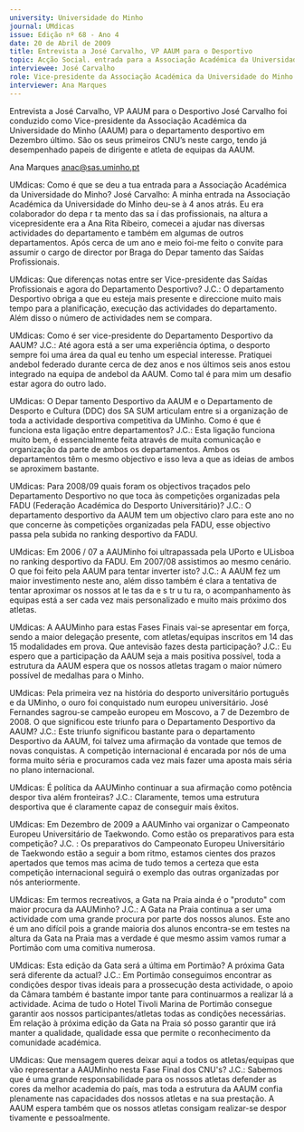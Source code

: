 ```yaml
---
university: Universidade do Minho
journal: UMdicas
issue: Edição nº 68 - Ano 4
date: 20 de Abril de 2009
title: Entrevista a José Carvalho, VP AAUM para o Desportivo
topic: Acção Social. entrada para a Associação Académica da Universidade do Minho
interviewee: José Carvalho
role: Vice-presidente da Associação Académica da Universidade do Minho (AAUM) para o departamento desportivo
interviewer: Ana Marques
---
```




Entrevista a José Carvalho, VP AAUM para o Desportivo
José Carvalho foi conduzido como Vice-presidente da Associação
Académica da Universidade do Minho (AAUM) para o
departamento desportivo em Dezembro último. São os seus primeiros
CNU’s neste cargo, tendo já desempenhado papeis de dirigente e atleta de
equipas da AAUM.


Ana Marques
anac@sas.uminho.pt


UMdicas: Como é que se deu a tua
entrada para a Associação
Académica da Universidade do
Minho?
José Carvalho: A minha entrada
na Associação Académica da
Universidade do Minho deu-se à 4
anos atrás.
Eu era colaborador do
depa r ta mento das sa í das
profissionais, na altura a vicepresidente 
era a Ana Rita Ribeiro,
comecei a ajudar nas diversas
actividades do departamento e
também em algumas de outros
departamentos.
Após cerca de um ano e meio foi-me 
feito o convite para assumir o
cargo de director por Braga do
Depar tamento das Saídas
Profissionais.


UMdicas: Que diferenças notas
entre ser Vice-presidente das
Saídas Profissionais e agora do
Departamento Desportivo?
J.C.: O departamento Desportivo
obriga a que eu esteja mais
presente e direccione muito mais
tempo para a planificação,
execução das actividades do
departamento. Além disso o
número de actividades nem se
compara.


UMdicas: Como é ser vice-presidente
 do Departamento
Desportivo da AAUM?
J.C.: Até agora está a ser uma
experiência óptima, o desporto
sempre foi uma área da qual eu
tenho um especial interesse.
Pratiquei andebol federado
durante cerca de dez anos e nos
últimos seis anos estou
integrado na equipa de andebol
da AAUM. Como tal é para mim um
desafio estar agora do outro lado.


UMdicas: O Depar tamento
Desportivo da AAUM e o
Departamento de Desporto e
Cultura (DDC) dos SA SUM
articulam entre si a organização
de toda a actividade desportiva
competitiva da UMinho. Como é
que é funciona esta ligação entre
departamentos?
J.C.: Esta ligação funciona muito
bem, é essencialmente feita
através de muita comunicação e
organização da parte de ambos
os departamentos.
Ambos os departamentos têm o
mesmo objectivo e isso leva a que
as ideias de ambos se aproximem
bastante.


UMdicas: Para 2008/09 quais
foram os objectivos traçados pelo
Departamento Desportivo no que
toca às competições organizadas
pela FADU (Federação Académica
do Desporto Universitário)?
J.C.: O departamento desportivo
da AAUM tem um objectivo claro
para este ano no que concerne às
competições organizadas pela
FADU, esse objectivo passa pela
subida no ranking desportivo da
FADU.


UMdicas: Em 2006 / 07 a
AAUMinho foi ultrapassada pela
UPorto e ULisboa no ranking
desportivo da FADU. Em 2007/08
assistimos ao mesmo cenário. O
que foi feito pela AAUM para tentar
inverter isto?
J.C.: A AAUM fez um maior
investimento neste ano, além
disso também é clara a tentativa
de tentar aproximar os nossos
at le tas da e s tr u tu ra, o
acompanhamento às equipas
está a ser cada vez mais
personalizado e muito mais
próximo dos atletas.


UMdicas: A AAUMinho para estas
Fases Finais vai-se apresentar
em força, sendo a maior
delegação presente, com
atletas/equipas inscritos em 14
das 15 modalidades em prova.
Que antevisão fazes desta
participação?
J.C.: Eu espero que a participação
da AAUM seja a mais positiva
possível, toda a estrutura da
AAUM espera que os nossos
atletas tragam o maior número
possível de medalhas para o
Minho.


UMdicas: Pela primeira vez na
história do desporto universitário
português e da UMinho, o ouro foi
conquistado num europeu
universitário. José Fernandes
sagrou-se campeão europeu em
Moscovo, a 7 de Dezembro de 2008. O que significou este
triunfo para o Departamento
Desportivo da AAUM?
J.C.: Este triunfo significou
bastante para o departamento
Desportivo da AAUM, foi talvez
uma afirmação da vontade que
temos de novas conquistas. A
competição internacional é
encarada por nós de uma forma
muito séria e procuramos cada
vez mais fazer uma aposta mais
séria no plano internacional.


UMdicas: É política da AAUMinho
continuar a sua afirmação como
potência despor tiva além
fronteiras?
J.C.: Claramente, temos uma
estrutura desportiva que é
claramente capaz de conseguir
mais êxitos.


UMdicas: Em Dezembro de 2009
a AAUMinho vai organizar o
Campeonato Europeu
Universitário de Taekwondo.
Como estão os preparativos para
esta competição?
J.C. : Os preparativos do
Campeonato Europeu
Universitário de Taekwondo estão
a seguir a bom ritmo, estamos
cientes dos prazos apertados que
temos mas acima de tudo temos
a certeza que esta competição
internacional seguirá o exemplo
das outras organizadas por nós
anteriormente.


UMdicas: Em termos recreativos,
a Gata na Praia ainda é o "produto"
com maior procura da AAUMinho?
J.C.: A Gata na Praia continua a ser
uma actividade com uma grande
procura por parte dos nossos
alunos. Este ano é um ano difícil
pois a grande maioria dos alunos
encontra-se em testes na altura
da Gata na Praia mas a verdade é
que mesmo assim vamos rumar
a Portimão com uma comitiva
numerosa.


UMdicas: Esta edição da Gata
será a última em Portimão? A
próxima Gata será diferente da
actual?
J.C.: Em Portimão conseguimos
encontrar as condições
despor tivas ideais para a
prossecução desta actividade, o
apoio da Câmara também é
bastante impor tante para
continuarmos a realizar lá a
actividade.
Acima de tudo o Hotel Tivoli
Marina de Portimão consegue
garantir aos nossos
participantes/atletas todas as
condições necessárias. Em
relação à próxima edição da Gata
na Praia só posso garantir que irá
manter a qualidade, qualidade
essa que permite o
reconhecimento da comunidade
académica.


UMdicas: Que mensagem queres
deixar aqui a todos os atletas/equipas que vão
representar a AAUMinho nesta
Fase Final dos CNU's?
J.C.: Sabemos que é uma grande
responsabilidade para os nossos
atletas defender as cores da
melhor academia do país, mas
toda a estrutura da AAUM confia
plenamente nas capacidades dos
nossos atletas e na sua
prestação.
A AAUM espera também que os
nossos atletas consigam realizar-se
 despor tivamente e
pessoalmente.